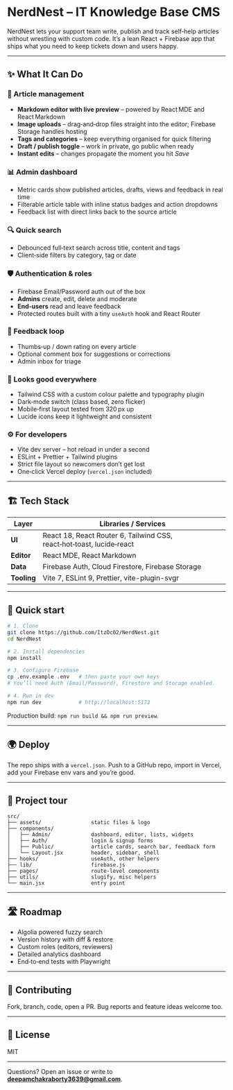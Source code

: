 # NerdNest – IT Knowledge Base CMS

NerdNest lets your support team write, publish and track self‑help articles without wrestling with custom code. It’s a lean React + Firebase app that ships what you need to keep tickets down and users happy.

---

## ✨ What It Can Do

### 📄 Article management

- **Markdown editor with live preview** – powered by React MDE and React Markdown
- **Image uploads** – drag‑and‑drop files straight into the editor; Firebase Storage handles hosting
- **Tags and categories** – keep everything organised for quick filtering
- **Draft / publish toggle** – work in private, go public when ready
- **Instant edits** – changes propagate the moment you hit *Save*

### 📊 Admin dashboard

- Metric cards show published articles, drafts, views and feedback in real time
- Filterable article table with inline status badges and action dropdowns
- Feedback list with direct links back to the source article

### 🔍 Quick search

- Debounced full‑text search across title, content and tags
- Client‑side filters by category, tag or date

### 🛡️ Authentication & roles

- Firebase Email/Password auth out of the box
- **Admins** create, edit, delete and moderate
- **End‑users** read and leave feedback
- Protected routes built with a tiny `useAuth` hook and React Router

### 💬 Feedback loop

- Thumbs‑up / down rating on every article
- Optional comment box for suggestions or corrections
- Admin inbox for triage

### 🎨 Looks good everywhere

- Tailwind CSS with a custom colour palette and typography plugin
- Dark‑mode switch (class based, zero flicker)
- Mobile‑first layout tested from 320 px up
- Lucide icons keep it lightweight and consistent

### ⚙️ For developers

- Vite dev server – hot reload in under a second
- ESLint + Prettier + Tailwind plugins
- Strict file layout so newcomers don’t get lost
- One‑click Vercel deploy (`vercel.json` included)

---

## 🏗 Tech Stack

| Layer       | Libraries / Services                                                  |
| ----------- | --------------------------------------------------------------------- |
| **UI**      | React 18, React Router 6, Tailwind CSS, react‑hot‑toast, lucide‑react |
| **Editor**  | React MDE, React Markdown                                             |
| **Data**    | Firebase Auth, Cloud Firestore, Firebase Storage                      |
| **Tooling** | Vite 7, ESLint 9, Prettier, vite-plugin-svgr                          |

---

## 🚀 Quick start

```bash
# 1. Clone
git clone https://github.com/ItzDc02/NerdNest.git
cd NerdNest

# 2. Install dependencies
npm install

# 3. Configure Firebase
cp .env.example .env   # then paste your own keys
# You’ll need Auth (Email/Password), Firestore and Storage enabled.

# 4. Run in dev
npm run dev            # http://localhost:5173
```

Production build: `npm run build && npm run preview`.

---

## 🌍 Deploy

The repo ships with a `vercel.json`. Push to a GitHub repo, import in Vercel, add your Firebase env vars and you’re good.

---

## 📂 Project tour

```
src/
├── assets/                static files & logo
├── components/
│   ├── Admin/             dashboard, editor, lists, widgets
│   ├── Auth/              login & signup forms
│   ├── Public/            article cards, search bar, feedback form
│   └── Layout.jsx         header, sidebar, shell
├── hooks/                 useAuth, other helpers
├── lib/                   firebase.js
├── pages/                 route‑level components
├── utils/                 slugify, misc helpers
└── main.jsx               entry point
```

---

## 🛣 Roadmap

- Algolia powered fuzzy search
- Version history with diff & restore
- Custom roles (editors, reviewers)
- Detailed analytics dashboard
- End‑to‑end tests with Playwright

---

## 🤝 Contributing

Fork, branch, code, open a PR. Bug reports and feature ideas welcome too.

---

## 📜 License

MIT

---

Questions? Open an issue or write to [**deepamchakraborty3639@gmail.com**](mailto\:deepamchakraborty3639@gmail.com).
